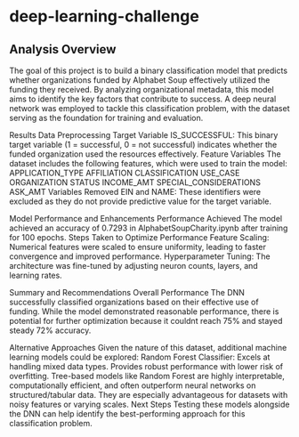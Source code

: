 # deep-learning-challenge


## Analysis Overview
The goal of this project is to build a binary classification model that predicts whether organizations funded by Alphabet Soup effectively utilized the funding they received. By analyzing organizational metadata, this model aims to identify the key factors that contribute to success. A deep neural network was employed to tackle this classification problem, with the dataset serving as the foundation for training and evaluation.

Results Data Preprocessing Target Variable IS_SUCCESSFUL: This binary target variable (1 = successful, 0 = not successful) indicates whether the funded organization used the resources effectively. Feature Variables The dataset includes the following features, which were used to train the model: APPLICATION_TYPE AFFILIATION CLASSIFICATION USE_CASE ORGANIZATION STATUS INCOME_AMT SPECIAL_CONSIDERATIONS ASK_AMT Variables Removed EIN and NAME: These identifiers were excluded as they do not provide predictive value for the target variable.

Model Performance and Enhancements Performance Achieved The model achieved an accuracy of 0.7293 in AlphabetSoupCharity.ipynb after training for 100 epochs. Steps Taken to Optimize Performance Feature Scaling: Numerical features were scaled to ensure uniformity, leading to faster convergence and improved performance. Hyperparameter Tuning: The architecture was fine-tuned by adjusting neuron counts, layers, and learning rates.

Summary and Recommendations Overall Performance The DNN successfully classified organizations based on their effective use of funding. While the model demonstrated reasonable performance, there is potential for further optimization because it couldnt reach 75% and stayed steady 72% accuracy.

Alternative Approaches Given the nature of this dataset, additional machine learning models could be explored: Random Forest Classifier: Excels at handling mixed data types. Provides robust performance with lower risk of overfitting. Tree-based models like Random Forest are highly interpretable, computationally efficient, and often outperform neural networks on structured/tabular data. They are especially advantageous for datasets with noisy features or varying scales. Next Steps Testing these models alongside the DNN can help identify the best-performing approach for this classification problem.
